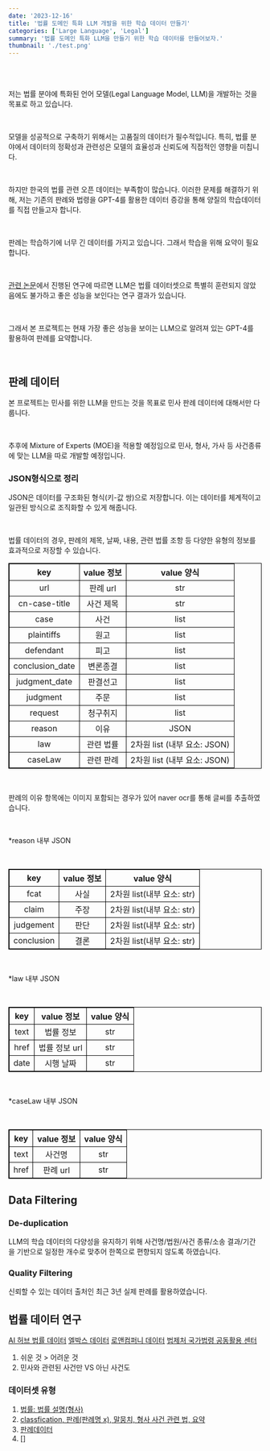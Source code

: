 ```yaml
---
date: '2023-12-16'
title: '법률 도메인 특화 LLM 개발을 위한 학습 데이터 만들기'
categories: ['Large Language', 'Legal']
summary: '법률 도메인 특화 LLM을 만들기 위한 학습 데이터를 만들어보자.'
thumbnail: './test.png'
---
```


<br>

<br>

저는 법률 분야에 특화된 언어 모델(Legal Language Model, LLM)을 개발하는 것을 목표로 하고 있습니다. 

<br>

모델을 성공적으로 구축하기 위해서는 고품질의 데이터가 필수적입니다. 특히, 법률 분야에서 데이터의 정확성과 관련성은 모델의 효율성과 신뢰도에 직접적인 영향을 미칩니다.

<br>

하지만 한국의 법률 관련 오픈 데이터는 부족함이 많습니다. 이러한 문제를 해결하기 위해, 저는 기존의 판례와 법령을 GPT-4를 활용한 데이터 증강을 통해 양질의 학습데이터를 직접 만들고자 합니다.

<br>

판례는 학습하기에 너무 긴 데이터를 가지고 있습니다. 그래서 학습을 위해 요약이 필요합니다. 

<br>

[관련 논문](https://arxiv.org/abs/2306.01248)에서 진행된 연구에 따르면 LLM은 법률 데이터셋으로 특별히 훈련되지 않았음에도 불가하고 좋은 성능을 보인다는 연구 결과가 있습니다.

<br>

그래서 본 프로젝트는 현재 가장 좋은 성능을 보이는 LLM으로 알려져 있는 GPT-4를 활용하여 판례를 요약합니다.

<br>



<div id="판례 데이터"></div>

## 판례 데이터

본 프로젝트는 민사를 위한 LLM을 만드는 것을 목표로 민사 판례 데이터에 대해서만 다룹니다. 

<br>

추후에 Mixture of Experts (MOE)을 적용할 예정임으로 민사, 형사, 가사 등 사건종류에 맞는 LLM을 따로 개발할 예정입니다.

### JSON형식으로 정리

JSON은 데이터를 구조화된 형식(키-값 쌍)으로 저장합니다. 이는 데이터를 체계적이고 일관된 방식으로 조직화할 수 있게 해줍니다.

<br>

법률 데이터의 경우, 판례의 제목, 날짜, 내용, 관련 법률 조항 등 다양한 유형의 정보를 효과적으로 저장할 수 있습니다.

<style>
  table {
    border-collapse: collapse;
  }

  table, th, td {
    border: 1px solid black;
 text-align: center; 
  }
</style>

<table>
  <tr>
    <th>key</th>
    <th>value 정보</th>
    <th>value 양식</th>
  </tr>
  <tr>
    <td>url</td>
    <td>판례 url</td>
    <td>str</td>
  </tr>
  <tr>
    <td>cn-case-title</td>
    <td>사건 제목</td>
    <td>str</td>
  </tr>
  <tr>
    <td>case</td>
    <td>사건</td>
    <td>list</td>
  </tr>
  <tr>
    <td>plaintiffs</td>
    <td>원고</td>
    <td>list</td>
  </tr>
  <tr>
    <td>defendant</td>
    <td>피고</td>
    <td>list</td>
  </tr>
  <tr>
    <td>conclusion_date</td>
    <td>변론종결</td>
    <td>list</td>
  </tr>
  <tr>
    <td>judgment_date</td>
    <td>판결선고</td>
    <td>list</td>
  </tr>
  <tr>
    <td>judgment</td>
    <td>주문</td>
    <td>list</td>
  </tr>
  <tr>
    <td>request</td>
    <td>청구취지</td>
    <td>list</td>
  </tr>
  <tr>
    <td>reason</td>
    <td>이유</td>
    <td>JSON</td>
  </tr>
  <tr>
    <td>law</td>
    <td>관련 법률</td>
    <td>2차원 list (내부 요소: JSON)</td>
  </tr>
  <tr>
    <td>caseLaw</td>
    <td>관련 판례</td>
    <td>2차원 list (내부 요소: JSON)</td>
  </tr>
</table>

<br>

판례의 이유 항목에는 이미지 포함되는 경우가 있어 naver ocr를 통해 글씨를 추출하였습니다.

<br>

*reason 내부 JSON

<br>

<style>
  table {
    border-collapse: collapse;
  }

  table, th, td {
    border: 1px solid black;
 text-align: center; 
  }
</style>

<table>
  <tr>
    <th>key</th>
    <th>value 정보</th>
    <th>value 양식</th>
  </tr>
  <tr>
    <td>fcat</td>
    <td>사실</td>
    <td>2차원 list(내부 요소: str)</td>
  </tr>
  <tr>
    <td>claim</td>
    <td>주장</td>
    <td>2차원 list(내부 요소: str)</td>
  </tr>
  <tr>
    <td>judgement</td>
    <td>판단</td>
    <td>2차원 list(내부 요소: str)</td>
  </tr>
  <tr>
    <td>conclusion</td>
    <td>결론</td>
    <td>2차원 list(내부 요소: str)</td>
  </tr>
</table>

<br>

*law 내부 JSON

<br>

<style>
  table {
    border-collapse: collapse;
  }

  table, th, td {
    border: 1px solid black;
 text-align: center; 
  }
</style>

<table>
  <tr>
    <th>key</th>
    <th>value 정보</th>
    <th>value 양식</th>
  </tr>
  <tr>
    <td>text</td>
    <td>법률 정보</td>
    <td>str</td>
  </tr>
  <tr>
    <td>href</td>
    <td>법률 정보 url</td>
    <td>str</td>
  </tr>
  <tr>
    <td>date</td>
    <td>시행 날짜</td>
    <td>str</td>
  </tr>
</table>

<br>

*caseLaw 내부 JSON

<br>

<style>
  table {
    border-collapse: collapse;
  }

  table, th, td {
    border: 1px solid black;
 text-align: center; 
  }
</style>

<table>
  <tr>
    <th>key</th>
    <th>value 정보</th>
    <th>value 양식</th>
  </tr>
  <tr>
    <td>text</td>
    <td>사건명</td>
    <td>str</td>
  </tr>
  <tr>
    <td>href</td>
    <td>판례 url</td>
    <td>str</td>
  </tr>
</table>

<div id="Data Filtering"></div>

## Data Filtering

### De-duplication

LLM의 학습 데이터의 다양성을 유지하기 위해 사건명/법원/사건 종류/소송 결과/기간을 기반으로 일정한 개수로 맞추어 한쪽으로 편향되지 않도록 하였습니다. 

### Quality Filtering

신뢰할 수 있는 데이터 출처인 최근 3년 실제 판례를 활용하였습니다.

<div id="법률 데이터 연구"></div>

## 법률 데이터 연구

[AI 허브 법률 데이터](https://www.aihub.or.kr/aihubdata/data/list.do?pageIndex=1&currMenu=&topMenu=&dataSetSn=&srchdataClCode=DATACL001&srchDataTy=DATA003&searchKeyword=%EB%B2%95%EB%A5%A0&srchDetailCnd=DETAILCND001&srchOrder=ORDER001&srchPagePer=20)
[엘박스 데이터](https://github.com/lbox-kr/lbox-open)
[로앤컴퍼니 데이터](https://huggingface.co/datasets/lawcompany/KLAID?row=99)
[법제처 국가법령 공동활용 센터](https://huggingface.co/datasets/joonhok-exo-ai/korean_law_open_data_precedents)

1. 쉬운 것 > 어려운 것
2. 민사와 관련된 사건만 VS 아닌 사건도

### 데이터셋 유형

1. [법률: 법률 설명(형사)](https://huggingface.co/datasets/lawcompany/KLAID)
2. [classfication, 판례(판례명 x), 말뭉치, 형사 사건 관련 법, 요약](https://huggingface.co/datasets/lbox/lbox_open)
2. [판례데이터](https://huggingface.co/datasets/joonhok-exo-ai/korean_law_open_data_precedents)
3. []